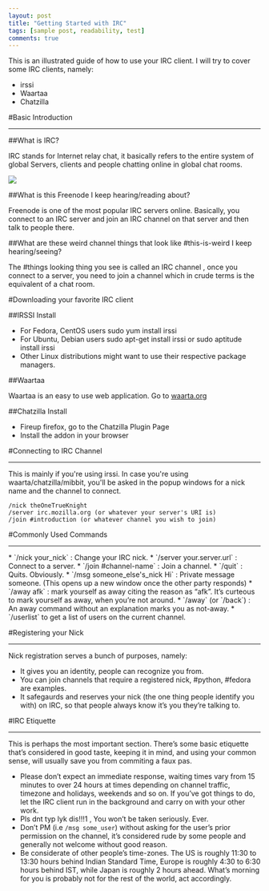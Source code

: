 ```yaml
---
layout: post
title: "Getting Started with IRC"
tags: [sample post, readability, test]
comments: true
---
```


This is an illustrated guide of how to use your IRC client. I will try to cover some IRC clients, namely:

* irssi
* Waartaa
* Chatzilla

#Basic Introduction
<hr/>
##What is IRC? 

IRC stands for Internet relay chat, it basically refers to the entire system of global Servers, clients and people chatting online in global chat rooms.

<img src="{{ site.url }}/images/irc.png">

##What is this Freenode I keep hearing/reading about? 

Freenode is one of the most popular IRC servers online. Basically, you connect to an IRC server and join an IRC channel on that server and then talk to people there.

##What are these weird channel things that look like \#this-is-weird I keep hearing/seeing? 

The \#things looking thing you see is called an IRC channel , once you connect to a server, you need to join a channel which in crude terms is the equivalent of a chat room.

#Downloading your favorite IRC client

##IRSSI Install

* For Fedora, CentOS users sudo yum install irssi
* For Ubuntu, Debian users sudo apt-get install irssi or sudo aptitude install irssi
* Other Linux distributions might want to use their respective package managers.

##Waartaa

Waartaa is an easy to use web application. Go to [waarta.org](http://try.waarta.org) 

##Chatzilla Install

* Fireup firefox, go to the Chatzilla Plugin Page
* Install the addon in your browser


#Connecting to IRC Channel
<hr/>
This is mainly if you're using irssi. In case you're using waarta/chatzilla/mibbit, you'll be asked in the popup windows for a nick name and the channel to connect.

```
/nick theOneTrueKnight
/server irc.mozilla.org (or whatever your server's URI is)  
/join #introduction (or whatever channel you wish to join)  
```

#Commonly Used Commands
<hr/>
* `/nick your_nick` : Change your IRC nick.
* `/server your.server.url` : Connect to a server.
* `/join #channel-name` : Join a channel.
* `/quit` : Quits. Obviously.
* `/msg someone_else's_nick Hi` : Private message someone. (This opens up a new window once the other party responds)
* `/away afk` : mark yourself as away citing the reason as “afk”. It’s curteous to mark yourself as away, when you’re not around.
* `/away` (or `/back`) : An away command without an explanation marks you as not-away.
* `/userlist` to get a list of users on the current channel.


#Registering your Nick
<hr/>
Nick registration serves a bunch of purposes, namely:

* It gives you an identity, people can recognize you from.
* You can join channels that require a registered nick, #python, #fedora are examples.
* It safegaurds and reserves your nick (the one thing people identify you with) on IRC, so that people always know it’s you they’re talking to.

#IRC Etiquette
<hr/>
This is perhaps the most important section. There’s some basic etiquette that’s considered in good taste, keeping it in mind, and using your common sense, will usually save you from commiting a faux pas.

* Please don’t expect an immediate response, waiting times vary from 15 minutes to over 24 hours at times depending on channel traffic, timezone and holidays, weekends and so on. If you’ve got things to do, let the IRC client run in the background and carry on with your other work.
* Pls dnt typ lyk dis!!!1 , You won’t be taken seriously. Ever.
* Don’t PM (i.e `/msg some_user`) without asking for the user’s prior permission on the channel, it’s considered rude by some people and generally not welcome without good reason.
* Be considerate of other people’s time-zones. The US is roughly 11:30 to 13:30 hours behind Indian Standard Time, Europe is roughly 4:30 to 6:30 hours behind IST, while Japan is roughly 2 hours ahead. What’s morning for you is probably not for the rest of the world, act accordingly.
